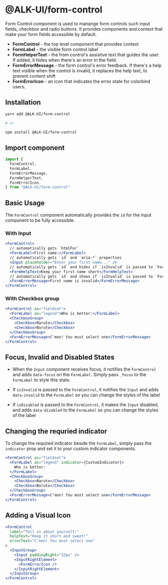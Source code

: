 # @ALK-UI/form-control

Form Control component is used to manange form controls such input fields,
checkbox and radio buttons. It provides components and context that make your
form fields accessible by default.

- **FormControl** - the top level component that provides context
- **FormLabel** - the visible form control label
- **FormHelperText** - the from control's assistive text that guides the user.
  If added, it hides when there's an error in the field.
- **FormErrorMessage** - the form control's error feedback. If there's a help
  text visible when the control is invalid, it replaces the help text, to
  prevent content shift
- **FormErrorIcon** - an icon that indicates the error state for colorbind
  users.

## Installation

```sh
yarn add @ALK-UI/form-control

# or

npm install @ALK-UI/form-control
```

## Import component

```jsx
import {
  FormControl,
  FormLabel,
  FormErrorMessage,
  FormHelperText,
  FormErrorIcon,
} from "@ALK-UI/form-control"
```

## Basic Usage

The `FormControl` component automatically provides the `id` for the input
component to be fully accessible.

### With Input

```jsx
<FormControl>
  // automatically gets `htmlFor`
  <FormLabel>First name:</FormLabel>
  // automatically gets `id` and `aria-*` properties
  <Input placeholder="Enter your first name..." />
  // automatically gets `id` and hides if `isInvalid` is passed to `FormControl`
  <FormHelpText>Keep your first name short</FormHelpText>
  // automatically gets `id` and shows if `isInvalid` is passed to `FormControl`
  <FormErrorMessage>First name is invalid</FormErrorMessage>
</FormControl>
```

### With Checkbox group

```jsx
<FormControl as="fieldset">
  <FormLabel as="legend">Who is better:</FormLabel>
  <CheckboxGroup>
    <Checkbox>Naruto</Checkbox>
    <Checkbox>Boruto</Checkbox>
  </CheckboxGroup>
  <FormErrorMessage>C'mon! You must select one</FormErrorMessage>
</FormControl>
```

## Focus, Invalid and Disabled States

- When the `Input` component receives focus, it notifies the `FormControl` and
  adds `data-focus` on the `FormLabel`. Simply pass `_focus` to the `FormLabel`
  to style this state.

- If `isInvalid` is passed to the `FormControl`, it notifies the `Input` and
  adds `data-invalid` to the `FormLabel` so you can change the styles of the
  label

- If `isDisabled` is passed to the `FormControl`, it makes the `Input` disabled,
  and adds `data-disabled` to the `FormLabel` so you can change the styles of
  the label

## Changing the requried indicator

To change the required indicator beside the `FormLabel`, simply pass the
`indicator` prop and set it to your custom indicator components.

```jsx
<FormControl as="fieldset">
  <FormLabel as="legend" indicator={CustomIndicator}>
    Who is better:
  </FormLabel>
  <CheckboxGroup>
    <Checkbox>Naruto</Checkbox>
    <Checkbox>Boruto</Checkbox>
  </CheckboxGroup>
  <FormErrorMessage>C'mon! You must select one</FormErrorMessage>
</FormControl>
```

## Adding a Visual Icon

```jsx
<FormControl
  label="Tell us about yourself:"
  helpText="Keep it short and sweet!"
  errorText="C'mon! You must select one"
>
  <InputGroup>
    <Input paddingRight="32px" />
    <InputRightElement>
      <FormErrorIcon />
    </InputRightElement>
  </InputGroup>
</FormControl>
```
